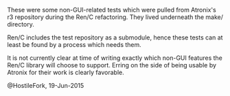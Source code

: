 These were some non-GUI-related tests which were pulled from Atronix's 
r3 repository during the Ren/C refactoring.  They lived underneath
the make/ directory.

Ren/C includes the test repository as a submodule, hence these tests
can at least be found by a process which needs them.

It is not currently clear at time of writing exactly which non-GUI 
features the Ren/C library will choose to support.  Erring on the side 
of being usable by Atronix for their work is clearly favorable.  

@HostileFork, 19-Jun-2015
